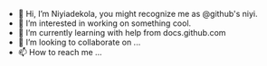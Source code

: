 - 👋 Hi, I’m Niyiadekola, you might recognize me as @github's niyi. 
- 👀 I’m interested in working on something cool. 
- 🌱 I’m currently learning with help from docs.github.com 
- 💞️ I’m looking to collaborate on ... 
- 📫 How to reach me ... 

<!---
Niyiadekola/@github's niyi is a ✨ special ✨ repository because its `README.md` (this file) appears on your GitHub profile.
You can click the Preview link to take a look at your changes.
--->
